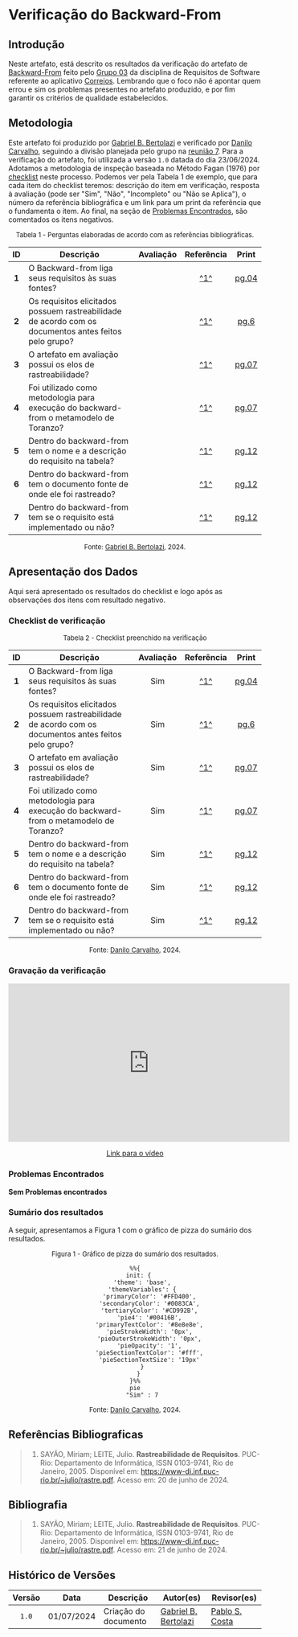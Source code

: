 # Verificação do Backward-From

## Introdução

Neste artefato, está descrito os resultados da verificação do artefato de [Backward-From](https://requisitos-de-software.github.io/2024.1-Correios/pos-rastreabilidade/backward-from/) feito pelo [Grupo 03](https://requisitos-de-software.github.io/2024.1-Correios/) da disciplina de Requisitos de Software referente ao aplicativo [Correios](https://www.correios.com.br/). Lembrando que o foco não é apontar quem errou e sim os problemas presentes no artefato produzido, e por fim garantir os critérios de qualidade estabelecidos.

## Metodologia

Este artefato foi produzido por [Gabriel B. Bertolazi][GabrielBGH] e verificado por [Danilo Carvalho][DaniloGH], seguindo a divisão planejada pelo grupo na [reunião 7](https://requisitos-de-software.github.io/2024.1-Correios/atas/ata7/). Para a verificação do artefato, foi utilizada a versão `1.0` datada do dia 23/06/2024. Adotamos a metodologia de inspeção baseada no Método Fagan (1976) por [checklist](#checklist-de-verificacao) neste processo. Podemos ver pela Tabela 1 de exemplo, que para cada item do checklist teremos: descrição do item em verificação, resposta à avaliação (pode ser "Sim", "Não", "Incompleto" ou "Não se Aplica"), o número da referência bibliográfica e um link para um print da referência que o fundamenta o item. Ao final, na seção de [Problemas Encontrados](#problemas-encontrados), são comentados os itens negativos.

<font size="2"><p style="text-align: center">Tabela 1 - Perguntas elaboradas de acordo com as referências bibliográficas.</p></font>

<center>

| ID | Descrição | Avaliação | Referência | Print |
|:--:| --------- | :-------: | :--------: | :---: |
| **1** | O Backward-from liga seus requisitos às suas fontes? |  | <a id="anchor_1" href="#REF1">^1^</a> | [pg.04](../../../assets/prints_verificacao/gabrielB/pg.04.png) |
| **2** | Os requisitos elicitados possuem rastreabilidade de acordo com os documentos antes feitos pelo grupo? |  | <a id="anchor_1" href="#REF1">^1^</a> | [pg.6](../../../assets/prints_verificacao/gabrielB/pg.06.png) |
| **3** | O artefato em avaliação possui os elos de rastreabilidade? |  | <a id="anchor_1" href="#REF1">^1^</a> | [pg.07](../../../assets/prints_verificacao/gabrielB/pg07.1.png) |
| **4** | Foi utilizado como metodologia para execução do backward-from o metamodelo de Toranzo? |  | <a id="anchor_1" href="#REF1">^1^</a> | [pg.07](../../../assets/prints_verificacao/gabrielB/pg.07.png) |
| **5** | Dentro do backward-from tem o nome e a descrição do requisito na tabela? |  | <a id="anchor_1" href="#REF1">^1^</a> | [pg.12](../../../assets/prints_verificacao/gabrielB/pg.12.png) |
| **6** | Dentro do backward-from tem o documento fonte de onde ele foi rastreado? |  | <a id="anchor_1" href="#REF1">^1^</a> | [pg.12](../../../assets/prints_verificacao/gabrielB/pg.12.png) |
| **7** | Dentro do backward-from tem se o requisito está implementado ou não? |  | <a id="anchor_1" href="#REF1">^1^</a> | [pg.12](../../../assets/prints_verificacao/gabrielB/pg.12.png) |

</center>

<font size="2"><p style="text-align: center">Fonte: [Gabriel B. Bertolazi][GabrielBGH], 2024.</p></font>

## Apresentação dos Dados

Aqui será apresentado os resultados do checklist e logo após as observações dos itens com resultado negativo.

### Checklist de verificação

<font size="2"><p style="text-align: center">Tabela 2 - Checklist preenchido na verificação</p></font>

<center>

| ID | Descrição | Avaliação | Referência | Print |
|:--:| --------- | :-------: | :--------: | :---: |
| **1** | O Backward-from liga seus requisitos às suas fontes? | Sim | <a id="anchor_1" href="#REF1">^1^</a> | [pg.04](../../../assets/prints_verificacao/gabrielB/pg.04.png) |
| **2** | Os requisitos elicitados possuem rastreabilidade de acordo com os documentos antes feitos pelo grupo? | Sim | <a id="anchor_1" href="#REF1">^1^</a> | [pg.6](../../../assets/prints_verificacao/gabrielB/pg.06.png) |
| **3** | O artefato em avaliação possui os elos de rastreabilidade? | Sim | <a id="anchor_1" href="#REF1">^1^</a> | [pg.07](../../../assets/prints_verificacao/gabrielB/pg07.1.png) |
| **4** | Foi utilizado como metodologia para execução do backward-from o metamodelo de Toranzo? | Sim | <a id="anchor_1" href="#REF1">^1^</a> | [pg.07](../../../assets/prints_verificacao/gabrielB/pg.07.png) |
| **5** | Dentro do backward-from tem o nome e a descrição do requisito na tabela? | Sim | <a id="anchor_1" href="#REF1">^1^</a> | [pg.12](../../../assets/prints_verificacao/gabrielB/pg.12.png) |
| **6** | Dentro do backward-from tem o documento fonte de onde ele foi rastreado? | Sim | <a id="anchor_1" href="#REF1">^1^</a> | [pg.12](../../../assets/prints_verificacao/gabrielB/pg.12.png) |
| **7** | Dentro do backward-from tem se o requisito está implementado ou não? | Sim | <a id="anchor_1" href="#REF1">^1^</a> | [pg.12](../../../assets/prints_verificacao/gabrielB/pg.12.png) |

</center>

<font size="2"><p style="text-align: center">Fonte: [Danilo Carvalho][DaniloGH], 2024.</p></font>

### Gravação da verificação

<div style="text-align: center;">
    <iframe width="560" height="315" src="https://www.youtube.com/embed/XtKxRGs_Q7Y?si=6ItsG9Ysrh4DsVfe" title="YouTube video player" frameborder="0" allow="accelerometer; autoplay; clipboard-write; encrypted-media; gyroscope; picture-in-picture; web-share" referrerpolicy="strict-origin-when-cross-origin" allowfullscreen></iframe>
</div>

<p style="text-align: center">
    <a href="https://youtu.be/XtKxRGs_Q7Y"> Link para o vídeo </a>
</p>

### Problemas Encontrados

**Sem Problemas encontrados**

### Sumário dos resultados

A seguir, apresentamos a Figura 1 com o gráfico de pizza do sumário dos resultados.

<font size="2"><p style="text-align: center">Figura 1 - Gráfico de pizza do sumário dos resultados.</p></font>

<center>

``` mermaid
%%{
  init: {
    'theme': 'base',
    'themeVariables': {
        'primaryColor': '#FFD400',
        'secondaryColor': '#0083CA',
        'tertiaryColor': '#CD992B',
        'pie4': '#00416B',
        'primaryTextColor': '#8e8e8e',
        'pieStrokeWidth': '0px',
        'pieOuterStrokeWidth': '0px',
        'pieOpacity': '1',
        'pieSectionTextColor': '#fff',
        'pieSectionTextSize': '19px'
    }
  }
}%%
pie
    "Sim" : 7
```

</center>

<font size="2"><p style="text-align: center">Fonte: [Danilo Carvalho][DaniloGH], 2024.</p></font>

## Referências Bibliograficas

> 1. SAYÃO, Miriam; LEITE, Julio. **Rastreabilidade de Requisitos**. PUC-Rio: Departamento de Informática, ISSN 0103-9741, Rio de Janeiro, 2005. Disponível em: <https://www-di.inf.puc-rio.br/~julio/rastre.pdf>. Acesso em: 20 de junho de 2024.

## Bibliografia

> 1. SAYÃO, Miriam; LEITE, Julio. **Rastreabilidade de Requisitos**. PUC-Rio: Departamento de Informática, ISSN 0103-9741, Rio de Janeiro, 2005. Disponível em: <https://www-di.inf.puc-rio.br/~julio/rastre.pdf>. Acesso em: 21 de junho de 2024.

## Histórico de Versões

| Versão | Data | Descrição | Autor(es) | Revisor(es) |
| :----: | :--: | --------- | ----------- | ------ |
| `1.0`  | 01/07/2024 | Criação do documento | [Gabriel B. Bertolazi][GabrielBGH] | [Pablo S. Costa][PabloGH] |

[ClaudioGH]: https://github.com/claudiohsc
[DaniloGH]: https://github.com/Danilo-Carvalho-Antunes
[EliasGH]: https://github.com/EliasOliver21
[GabrielBGH]: https://github.com/Bertolazi
[GabrielFGH]: https://github.com/MMcLovin
[PabloGH]: https://github.com/pabloheika
[RicardoGH]: https://www.github.com/avmricardo